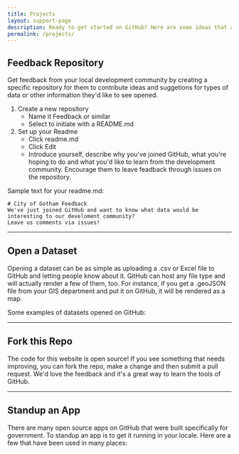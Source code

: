 ```yaml
---
title: Projects
layout: support-page
description: Ready to get started on GitHub? Here are some ideas that are easy to get your feet wet with.
permalink: /projects/
---
```


## Feedback Repository

Get feedback from your local development community by creating a specific repository for them to contribute ideas and suggetions for types of data or other information they'd like to see opened.

1. Create a new repository
	- Name it Feedback or similar
	- Select to initiate with a README.md
2. Set up your Readme
	- Click readme.md
	- Click Edit
	- Introduce yourself, describe why you've joined GitHub, what you're hoping to do and what you'd like to learn from the development community. Encourage them to leave feadback through issues on the repository.

Sample text for your readme.md:

	# City of Gotham Feedback
	We've just joined GitHub and want to know what data would be interesting to our develoment community?
	Leave us comments via issues!

---

## Open a Dataset

Opening a dataset can be as simple as uploading a .csv or Excel file to GitHub and letting people know about it. GitHub can host any file type and will actually render a few of them, too. For instance, if you get a .geoJSON file from your GIS department and put it on GitHub, it will be rendered as a map. 

Some examples of datasets opened on GitHub:

---

## Fork this Repo

The code for this website is open source! If you see something that needs improving, you can fork the repo, make a change and then submit a pull request. We'd love the feedback and it's a great way to learn the tools of GitHub.

---

## Standup an App

There are many open source apps on GitHub that were built specifically for government. To standup an app is to get it running in your locale. Here are a few that have been used in many places: